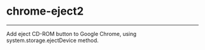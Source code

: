 # chrome-eject2
------

Add eject CD-ROM button to Google Chrome, using system.storage.ejectDevice method.







